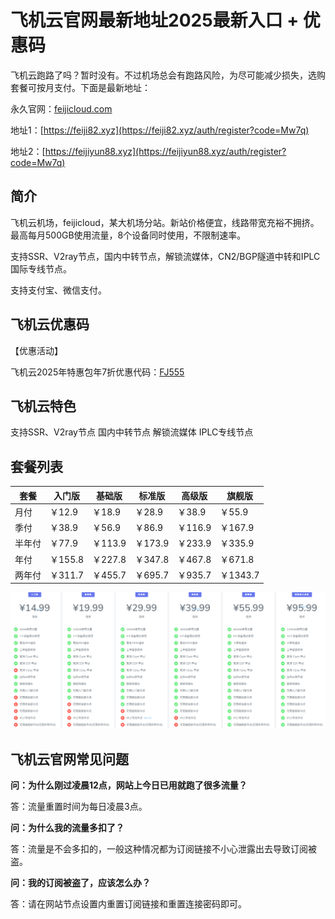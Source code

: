 # 飞机云官网最新地址2025最新入口 + 优惠码

飞机云跑路了吗？暂时没有。不过机场总会有跑路风险，为尽可能减少损失，选购套餐可按月支付。下面是最新地址：

永久官网：[feijicloud.com](https://xuv.cc/out/feiji)

地址1：[https://feiji82.xyz](https://feiji82.xyz/auth/register?code=Mw7q)

地址2：[https://feijiyun88.xyz](https://feijiyun88.xyz/auth/register?code=Mw7q)


## 简介

飞机云机场，feijicloud，某大机场分站。新站价格便宜，线路带宽充裕不拥挤。最高每月500GB使用流量，8个设备同时使用，不限制速率。

支持SSR、V2ray节点，国内中转节点，解锁流媒体，CN2/BGP隧道中转和IPLC国际专线节点。

支持支付宝、微信支付。

## 飞机云优惠码

【优惠活动】

飞机云2025年特惠包年7折优惠代码：[FJ555](https://xuv.cc/out/feiji)


## 飞机云特色

支持SSR、V2ray节点
国内中转节点
解锁流媒体
IPLC专线节点

## 套餐列表

|套餐|入门版|基础版|标准版|高级版|旗舰版|
|----|----|----|----|----|----|
|月付|￥12.9|￥18.9|￥28.9|￥38.9|￥55.9|
|季付|￥38.9|￥56.9|￥86.9|￥116.9|￥167.9|
|半年付|￥77.9|￥113.9|￥173.9|￥233.9|￥335.9|
|年付|￥155.8|￥227.8|￥347.8|￥467.8|￥671.8|
|两年付|￥311.7|￥455.7|￥695.7|￥935.7|￥1343.7|

[![飞机云机场套餐价格](0_feijicloud_20240601_171039.png)](https://xuv.cc/out/feiji)

## 飞机云官网常见问题

**问：为什么刚过凌晨12点，网站上今日已用就跑了很多流量？**

答：流量重置时间为每日凌晨3点。

**问：为什么我的流量多扣了？**

答：流量是不会多扣的，一般这种情况都为订阅链接不小心泄露出去导致订阅被盗。

**问：我的订阅被盗了，应该怎么办？**

答：请在网站节点设置内重置订阅链接和重置连接密码即可。
